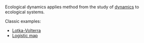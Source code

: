 Ecological dynamics applies method from the study of [dynamics](./dynamics.md) to ecological systems. 

Classic examples:

- [Lotka-Volterra](./lotka_volterra.md)
- [Logistic map](./logistic_map.md)